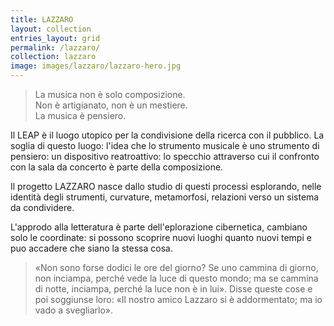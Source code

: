 ```yaml
---
title: LAZZARO
layout: collection
entries_layout: grid
permalink: /lazzaro/
collection: lazzaro
image: images/lazzaro/lazzaro-hero.jpg
---
```


> La musica non è solo composizione.     
Non è artigianato, non è un mestiere.     
La musica è pensiero.

Il LEAP è il luogo utopico per la condivisione della ricerca con il
pubblico. La soglia di questo luogo: l'idea che lo strumento
musicale è uno strumento di pensiero: un dispositivo reatroattivo:
lo specchio attraverso cui il confronto con la sala da concerto è parte
della composizione.

Il progetto LAZZARO nasce dallo studio di questi processi esplorando,
nelle identità degli strumenti, curvature, metamorfosi, relazioni
verso un sistema da condividere.

L'approdo alla letteratura è parte dell'eplorazione cibernetica, cambiano solo le coordinate: si possono scoprire nuovi luoghi quanto nuovi tempi e puo accadere che siano la stessa cosa. 

> «Non sono forse dodici le ore del giorno? Se uno cammina di giorno, non
inciampa, perché vede la luce di questo mondo; ma se cammina di notte, inciampa,
perché la luce non è in lui». Disse queste cose e poi soggiunse loro: «Il nostro
amico Lazzaro si è addormentato; ma io vado a svegliarlo».
